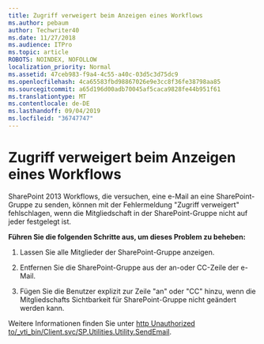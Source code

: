 ```yaml
---
title: Zugriff verweigert beim Anzeigen eines Workflows
ms.author: pebaum
author: Techwriter40
ms.date: 11/27/2018
ms.audience: ITPro
ms.topic: article
ROBOTS: NOINDEX, NOFOLLOW
localization_priority: Normal
ms.assetid: 47ceb983-f9a4-4c55-a40c-03d5c3d75dc9
ms.openlocfilehash: 4ca65583fbd98867026e9e3cc8f36fe38798aa85
ms.sourcegitcommit: a65d196d00adb70045af5caca9828fe44b951f61
ms.translationtype: MT
ms.contentlocale: de-DE
ms.lasthandoff: 09/04/2019
ms.locfileid: "36747747"
---
```

# <a name="access-denied-when-viewing-a-workflow"></a>Zugriff verweigert beim Anzeigen eines Workflows

SharePoint 2013 Workflows, die versuchen, eine e-Mail an eine SharePoint-Gruppe zu senden, können mit der Fehlermeldung "Zugriff verweigert" fehlschlagen, wenn die Mitgliedschaft in der SharePoint-Gruppe nicht auf jeder festgelegt ist.
  
 **Führen Sie die folgenden Schritte aus, um dieses Problem zu beheben:**
  
 1. Lassen Sie alle Mitglieder der SharePoint-Gruppe anzeigen.
  
 2. Entfernen Sie die SharePoint-Gruppe aus der an-oder CC-Zeile der e-Mail.
  
 3. Fügen Sie die Benutzer explizit zur Zeile "an" oder "CC" hinzu, wenn die Mitgliedschafts Sichtbarkeit für SharePoint-Gruppe nicht geändert werden kann.
  
Weitere Informationen finden Sie unter [http Unauthorized to/_vti_bin/Client.svc/SP.Utilities.Utility.SendEmail](https://go.microsoft.com/fwlink/?linkid=2044694&amp;clcid=0x409).
  